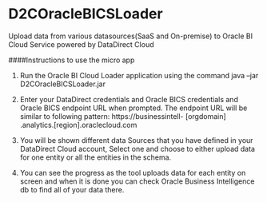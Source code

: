 # D2COracleBICSLoader
Upload data from various datasources(SaaS and On-premise) to Oracle BI Cloud Service powered by DataDirect Cloud

####Instructions to use the micro app

1.	Run the Oracle BI Cloud Loader application using the command java –jar D2COracleBICSLoader.jar
2. Enter your DataDirect credentials and Oracle BICS credentials and Oracle BICS endpoint URL when prompted. The endpoint URL will be similar to following pattern: 
https://businessintell- [orgdomain] .analytics.[region].oraclecloud.com

3.	You will be shown different data Sources that you have defined in your DataDirect Cloud account, Select one and choose to either upload data for one entity or all the entities in the schema.
4.	You can see the progress as the tool uploads data for each entity on screen and when it is done you can check Oracle Business Intelligence db to find all of your data there.
